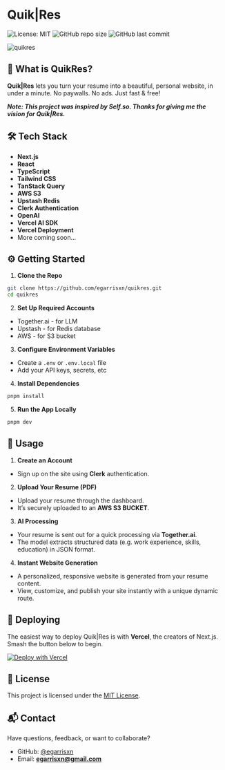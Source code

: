 # Quik|Res

![License: MIT](https://img.shields.io/badge/License-MIT-yellow.svg) ![GitHub repo size](https://img.shields.io/github/repo-size/egarrisxn/quikres) ![GitHub last commit](https://img.shields.io/github/last-commit/egarrisxn/quikres)

![quikres](https://github.com/user-attachments/assets/6275b7f3-2f20-44f9-aafc-9d1a3026295e)

## 🚀 What is QuikRes?

**Quik|Res** lets you turn your resume into a beautiful, personal website, in under a minute. No paywalls. No ads. Just fast & free!

_**Note: This project was inspired by Self.so. Thanks for giving me the vision for Quik|Res.**_

## 🛠️ Tech Stack

- **Next.js**
- **React**
- **TypeScript**
- **Tailwind CSS**
- **TanStack Query**
- **AWS S3**
- **Upstash Redis**
- **Clerk Authentication**
- **OpenAI**
- **Vercel AI SDK**
- **Vercel Deployment**
- More coming soon...

## ⚙️ Getting Started

1. **Clone the Repo**

```bash
git clone https://github.com/egarrisxn/quikres.git
cd quikres
```

2. **Set Up Required Accounts**

- Together.ai - for LLM
- Upstash - for Redis database
- AWS - for S3 bucket

3. **Configure Environment Variables**

- Create a `.env` or `.env.local` file
- Add your API keys, secrets, etc

4. **Install Dependencies**

```bash
pnpm install
```

5. **Run the App Locally**

```bash
pnpm dev
```

## 🚦 Usage

1. **Create an Account**

- Sign up on the site using **Clerk** authentication.

2. **Upload Your Resume (PDF)**

- Upload your resume through the dashboard.
- It’s securely uploaded to an **AWS S3 BUCKET**.

3. **AI Processing**

- Your resume is sent out for a quick processing via **Together.ai**.
- The model extracts structured data (e.g. work experience, skills, education) in JSON format.

4. **Instant Website Generation**

- A personalized, responsive website is generated from your resume content.
- View, customize, and publish your site instantly with a unique dynamic route.

## 🚀 Deploying

The easiest way to deploy Quik|Res is with **Vercel**, the creators of Next.js. Smash the button below to begin.

[![Deploy with Vercel](https://vercel.com/button)](https://vercel.com/new?utm_medium=default-template&filter=next.js&utm_source=create-next-app&utm_campaign=create-next-app-readme)

## 📄 License

This project is licensed under the [MIT License](LICENSE).

## 📬 Contact

Have questions, feedback, or want to collaborate?

- GitHub: [@egarrisxn](https://github.com/egarrisxn)
- Email: **egarrisxn@gmail.com**
